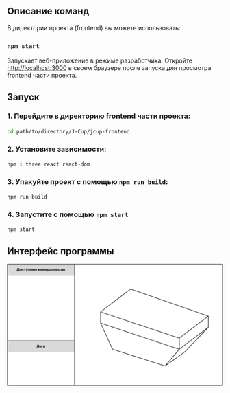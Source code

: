 ## Описание команд

В директории проекта (frontend) вы можете использовать:

### `npm start`

Запускает веб-приложение в режиме разработчика.
Откройте [http://localhost:3000](http://localhost:3000) в своем браузере после запуска для просмотра frontend части проекта.

## Запуск

### 1. Перейдите в директорию frontend части проекта:
```bash
cd path/to/directory/J-Cup/jcup-frontend
```
### 2. Установите зависимости:
```bash
npm i three react react-dom
```

### 3. Упакуйте проект с помощью `npm run build`:
```bash
npm run build
```

### 4. Запустите с помощью `npm start`
```bash
npm start
```

## Интерфейс программы
<img src="https://github.com/razzikz/J-Cup/blob/main/interface.png?raw=true"/>
